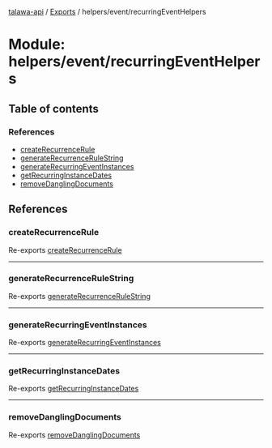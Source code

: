 [talawa-api](../README.md) / [Exports](../modules.md) / helpers/event/recurringEventHelpers

# Module: helpers/event/recurringEventHelpers

## Table of contents

### References

- [createRecurrenceRule](helpers_event_recurringEventHelpers.md#createrecurrencerule)
- [generateRecurrenceRuleString](helpers_event_recurringEventHelpers.md#generaterecurrencerulestring)
- [generateRecurringEventInstances](helpers_event_recurringEventHelpers.md#generaterecurringeventinstances)
- [getRecurringInstanceDates](helpers_event_recurringEventHelpers.md#getrecurringinstancedates)
- [removeDanglingDocuments](helpers_event_recurringEventHelpers.md#removedanglingdocuments)

## References

### createRecurrenceRule

Re-exports [createRecurrenceRule](helpers_event_recurringEventHelpers_createRecurrenceRule.md#createrecurrencerule)

___

### generateRecurrenceRuleString

Re-exports [generateRecurrenceRuleString](helpers_event_recurringEventHelpers_generateRecurrenceRuleString.md#generaterecurrencerulestring)

___

### generateRecurringEventInstances

Re-exports [generateRecurringEventInstances](helpers_event_recurringEventHelpers_generateRecurringEventInstances.md#generaterecurringeventinstances)

___

### getRecurringInstanceDates

Re-exports [getRecurringInstanceDates](helpers_event_recurringEventHelpers_getRecurringInstanceDates.md#getrecurringinstancedates)

___

### removeDanglingDocuments

Re-exports [removeDanglingDocuments](helpers_event_recurringEventHelpers_removeDanglingDocuments.md#removedanglingdocuments)
